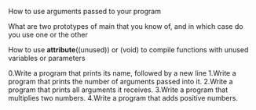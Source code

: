 How to use arguments passed to your program

What are two prototypes of main that you know of, and in which case do you use one or the other

How to use __attribute__((unused)) or (void) to compile functions with unused variables or parameters

0.Write a program that prints its name, followed by a new line
1.Write a program that prints the number of arguments passed into it.
2.Write a program that prints all arguments it receives.
3.Write a program that multiplies two numbers.
4.Write a program that adds positive numbers.
